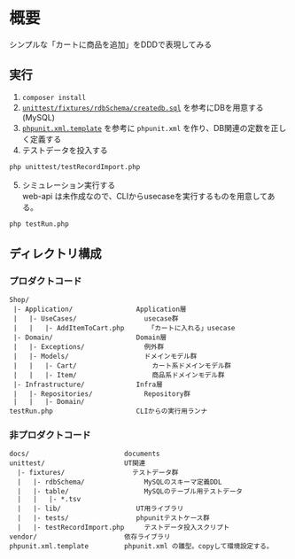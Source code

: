 # 概要
シンプルな「カートに商品を追加」をDDDで表現してみる

## 実行

1. `composer install`
2. [`unittest/fixtures/rdbSchema/createdb.sql`](unittest/fixtures/rdbSchema/createdb.sql) を参考にDBを用意する(MySQL)
3. [`phpunit.xml.template`](phpunit.xml.template) を参考に `phpunit.xml` を作り、DB関連の定数を正しく定義する
4. テストデータを投入する
```bash
php unittest/testRecordImport.php
```
5. シミュレーション実行する  
web-api は未作成なので、CLIからusecaseを実行するものを用意してある。
```bash
php testRun.php
```

## ディレクトリ構成

### プロダクトコード
```
Shop/
 |- Application/                Application層
 |   |- UseCases/                 usecase群
 |   |   |- AddItemToCart.php      「カートに入れる」usecase
 |- Domain/                     Domain層
 |   |- Exceptions/               例外群
 |   |- Models/                   ドメインモデル群
 |   |   |- Cart/                   カート系ドメインモデル群
 |   |   |- Item/                   商品系ドメインモデル群
 |- Infrastructure/             Infra層
 |   |- Repositories/             Repository群
 |   |   |- Domain/
testRun.php                     CLIからの実行用ランナ
```

### 非プロダクトコード
```
docs/                        documents
unittest/                    UT関連
  |- fixtures/                 テストデータ群
  |   |- rdbSchema/               MySQLのスキーマ定義DDL
  |   |- table/                   MySQLのテーブル用テストデータ
  |   |   |- *.tsv
  |   |- lib/                   UT用ライブラリ
  |   |- tests/                 phpunitテストケース群
  |   |- testRecordImport.php     テストデータ投入スクリプト
vendor/                      依存ライブラリ
phpunit.xml.template         phpunit.xml の雛型。copyして環境設定する。
```
